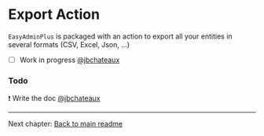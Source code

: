 # Export Action

`EasyAdminPlus` is packaged with an action to export all your entities in several formats (CSV, Excel, Json, ...)

- [ ] Work in progress [@jbchateaux](https://github.com/jbchateaux)

### Todo

:exclamation: Write the doc [@jbchateaux](https://github.com/jbchateaux)

----------

Next chapter: [Back to main readme](../README.md)